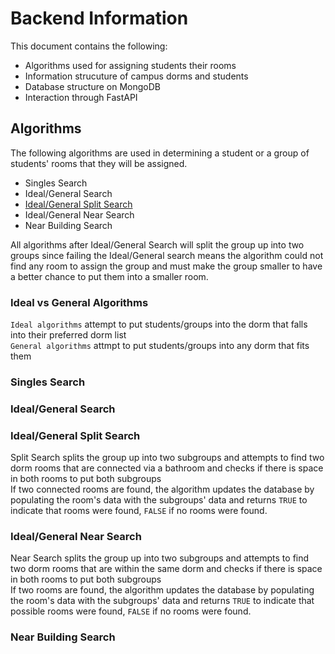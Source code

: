 # Backend Information
This document contains the following:
- Algorithms used for assigning students their rooms
- Information strucuture of campus dorms and students
- Database structure on MongoDB
- Interaction through FastAPI

## Algorithms
The following algorithms are used in determining a student or a group of students' rooms that they will be assigned.<br>
- Singles Search
- Ideal/General Search
- [Ideal/General Split Search](#Ideal/General-Split-Search)
- Ideal/General Near Search
- Near Building Search

All algorithms after Ideal/General Search will split the group up into two groups since failing the Ideal/General search means the algorithm could not find any room to assign the group and must make the group smaller to have a better chance to put them into a smaller room.

### Ideal vs General Algorithms
`Ideal algorithms` attempt to put students/groups into the dorm that falls into their preferred dorm list<br>
`General algorithms` attmpt to put students/groups into any dorm that fits them

### Singles Search

### Ideal/General Search

### Ideal/General Split Search
Split Search splits the group up into two subgroups and attempts to find two dorm rooms that are connected via a bathroom and checks if there is space in both rooms to put both subgroups<br>
If two connected rooms are found, the algorithm updates the database by populating the room's data with the subgroups' data and returns `TRUE` to indicate that rooms were found, `FALSE` if no rooms were found.

### Ideal/General Near Search
Near Search splits the group up into two subgroups and attempts to find two dorm rooms that are within the same dorm and checks if there is space in both rooms to put both subgroups<br>
If two rooms are found, the algorithm updates the database by populating the room's data with the subgroups' data and returns `TRUE` to indicate that possible rooms were found, `FALSE` if no rooms were found.

### Near Building Search
